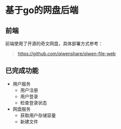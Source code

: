 # 基于go的网盘后端

## 前端
前端使用了开源的奇文网盘，具体部署方式参考：
> https://github.com/qiwenshare/qiwen-file-web


## 已完成功能
- 用户服务
    - 用户注册
    - 用户登录
    - 检查登录状态
- 网盘服务
  - 获取用户存储容量
  - 新建文件